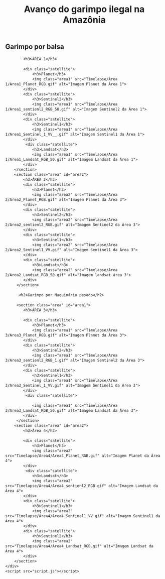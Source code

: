 
<html lang="pt-br">
<head>
    <meta charset="UTF-8">
    <title>JIC 2023</title>
    <link rel="stylesheet" href="style.css">
</head>
<body>
    <div class="container">
        <header>
            <h1>Avanço do garimpo ilegal na Amazônia</h1>
        </header>
        <section class="area" id="area1">
            <h2>Garimpo por balsa</h2>
            
            <h3>ÁREA 1</h3>
              
            <div class="satellite">
                <h3>Planet</h3>
                <img class="area1" src="Timelapse/Area 1/Area1_Planet_RGB.gif" alt="Imagem Planet da Área 1">
            </div>
            <div class="satellite">
                <h3>Sentinel2</h3>
                <img class="area1" src="Timelapse/Area 1/Area1_sentienl2_RGB_50.gif" alt="Imagem Sentinel2 da Área 1">
            </div>
            <div class="satellite">
                <h3>Sentinel1</h3>
                <img class="area1" src="Timelapse/Area 1/Area1_Sentinel_1_VV__.gif" alt="Imagem Sentinel1 da Área 1">
            </div>
             <div class="satellite">
                <h3>Landsat</h3>
                <img class="area1" src="Timelapse/Area 1/Area1_Landsat_RGB_50.gif" alt="Imagem Landsat da Área 1">
            </div>
        </section>
        <section class="area" id="area2">
            <h3>ÁREA 2</h3>
            <div class="satellite">
                <h3>Planet</h3>
                <img class="area2" src="Timelapse/Area 2/Area2_Planet_RGB.gif" alt="Imagem Planet da Área 3">
            </div>
            <div class="satellite">
                <h3>Sentinel2</h3>
                <img class="area2" src="Timelapse/Area 2/Area2_sentienl2_RGB.gif" alt="Imagem Sentinel2 da Área 3">
            </div>
            <div class="satellite">
                <h3>Sentinel1</h3>
                <img class="area2" src="Timelapse/Area 2/Area2_Sentinel1_VV.gif" alt="Imagem Sentinel1 da Área 3">
            </div>
            <div class="satellite">
                <h3>Landsat</h3>
                <img class="area2" src="Timelapse/Area 2/Area2_Landsat_RGB_50.gif" alt="Imagem landsat área 3">
            </div>
         </section>
         
          <h2>Garimpo por Maquinário pesado</h2>
         
         <section class="area" id="area1">
            <h3>ÁREA 3</h3>

            <div class="satellite">
                <h3>Planet</h3>
                <img class="area1" src="Timelapse/Area 3/Area3_Planet_RGB.gif" alt="Imagem Planet da Área 3">
            </div>
            <div class="satellite">
                <h3>Sentinel2</h3>
                <img class="area1" src="Timelapse/Area 3/Area3_sentienl2_RGB_1.gif" alt="Imagem Sentinel2 da Área 3">
            </div>            
            <div class="satellite">
                <h3>Sentinel1</h3>
                <img class="area1" src="Timelapse/Area 3/Area3_Sentinel_1_VV.gif" alt="Imagem Sentinel1 da Área 3">
            </div>
             <div class="satellite">
    
                <img class="area1" src="Timelapse/Area 3/Area3_Landsat_RGB_50.gif" alt="Imagem Landsat da Área 3">
            </div>
         </section>
        <section class="area" id="area2">
            <h3>Área 4</h3>
          
            <div class="satellite">
                <h3>Planet</h3>
                <img class="area2" src="Timelapse/Area4/Area4_Planet_RGB.gif" alt="Imagem Planet da Área 4">
            </div>
             <div class="satellite">
                <h3>Landsat</h3>
                <img class="area2" src="Timelapse/Area4/Area4_sentienl2_RGB.gif" alt="Imagem Landsat da Área 4">
            </div>
            <div class="satellite">
                <h3>Sentinel1</h3>
                <img class="area2" src="Timelapse/Area4/Area4_Sentinel1_VV.gif" alt="Imagem Sentinel1 da Área 4">
            </div>
            <div class="satellite">
                <h3>Sentinel2</h3>
                <img class="area2" src="Timelapse/Area4/Area4_Landsat_RGB.gif" alt="Imagem Landsat da Área 4">
            </div>
        </section>
    </div>
    <script src="script.js"></script>
</body>
</html>


